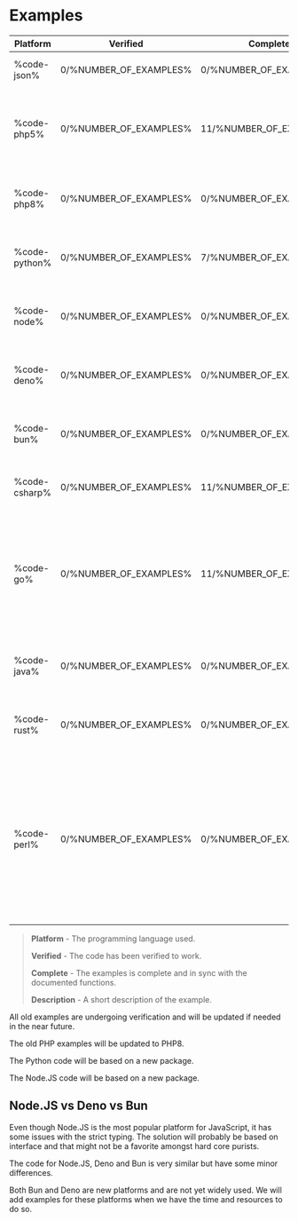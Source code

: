 # Examples


| Platform      | Verified                | Complete                 | Description                                                                                                                                                                                              |
|---------------|-------------------------|--------------------------|----------------------------------------------------------------------------------------------------------------------------------------------------------------------------------------------------------|
| %code-json%   | 0/%NUMBER_OF_EXAMPLES%  | 0/%NUMBER_OF_EXAMPLES%   | JSON basic example payloads.                                                                                                                                                                             |
| %code-php5%   | 0/%NUMBER_OF_EXAMPLES%  | 11/%NUMBER_OF_EXAMPLES%  | Old PHP code moved from our old API documentation. This code is based on PHP5.                                                                                                                           |
| %code-php8%   | 0/%NUMBER_OF_EXAMPLES%  | 0/%NUMBER_OF_EXAMPLES%   | New PHP code. Updated 2024 and is currently a work in progress.                                                                                                                                          |
| %code-python% | 0/%NUMBER_OF_EXAMPLES%  | 7/%NUMBER_OF_EXAMPLES%   | Python3 code. Updated 2024 and is currently a work in progress.                                                                                                                                          |
| %code-node%   | 0/%NUMBER_OF_EXAMPLES%  | 0/%NUMBER_OF_EXAMPLES%   | Node.JS code. Updated 2024 and is currently a work in progress.                                                                                                                                          |
| %code-deno%   | 0/%NUMBER_OF_EXAMPLES%  | 0/%NUMBER_OF_EXAMPLES%   | Deno code. Updated 2024 and is currently a work in progress.                                                                                                                                             |
| %code-bun%    | 0/%NUMBER_OF_EXAMPLES%  | 0/%NUMBER_OF_EXAMPLES%   | Bun code. Updated 2024 and is currently a work in progress.                                                                                                                                              |
| %code-csharp% | 0/%NUMBER_OF_EXAMPLES%  | 11/%NUMBER_OF_EXAMPLES%  | C# code moved from our old API documentation.                                                                                                                                                            |
| %code-go%     | 0/%NUMBER_OF_EXAMPLES%  | 11/%NUMBER_OF_EXAMPLES%  | Go has some issues with the strict typing. The solution will probably be based on interface and that might not be a favorite amongst hard core purists.                                                  |
| %code-java%   | 0/%NUMBER_OF_EXAMPLES%  | 0/%NUMBER_OF_EXAMPLES%   | Java is not a prioritized language and will ba added at a later stage.                                                                                                                                   |
| %code-rust%   | 0/%NUMBER_OF_EXAMPLES%  | 0/%NUMBER_OF_EXAMPLES%   | Rust is coming soon when we've managed to learn best practices.                                                                                                                                          |
| %code-perl%   | 0/%NUMBER_OF_EXAMPLES%  | 0/%NUMBER_OF_EXAMPLES%   | Hashes in Perl doesn't keep the same order for properties from time to time which makes hashing a pain. Also Perl has some issues with HMAC_SHA512 end will be postponed until we find a viable solution. |

> **Platform** - The programming language used.
> 
> **Verified** - The code has been verified to work.
> 
> **Complete** - The examples is complete and in sync with the documented functions.
> 
> **Description** - A short description of the example.

All old examples are undergoing verification and will be updated if needed in the near future.

The old PHP examples will be updated to PHP8.

The Python code will be based on a new package.

The Node.JS code will be based on a new package.

## Node.JS vs Deno vs Bun
Even though Node.JS is the most popular platform for JavaScript, it has some issues with the strict typing. The solution will probably be based on interface and that might not be a favorite amongst hard core purists.

The code for Node.JS, Deno and Bun is very similar but have some minor differences.

Both Bun and Deno are new platforms and are not yet widely used. We will add examples for these platforms when we have the time and resources to do so.
